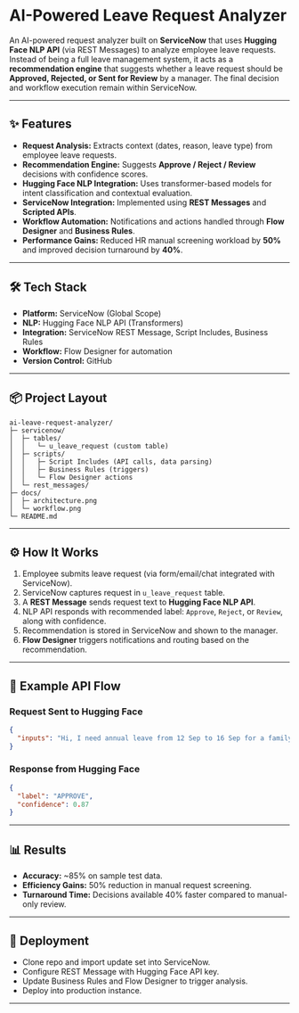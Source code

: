 # AI-Powered Leave Request Analyzer

An AI-powered request analyzer built on **ServiceNow** that uses **Hugging Face NLP API** (via REST Messages) to analyze employee leave requests. Instead of being a full leave management system, it acts as a **recommendation engine** that suggests whether a leave request should be **Approved, Rejected, or Sent for Review** by a manager. The final decision and workflow execution remain within ServiceNow.

---

## ✨ Features

* **Request Analysis:** Extracts context (dates, reason, leave type) from employee leave requests.
* **Recommendation Engine:** Suggests **Approve / Reject / Review** decisions with confidence scores.
* **Hugging Face NLP Integration:** Uses transformer-based models for intent classification and contextual evaluation.
* **ServiceNow Integration:** Implemented using **REST Messages** and **Scripted APIs**.
* **Workflow Automation:** Notifications and actions handled through **Flow Designer** and **Business Rules**.
* **Performance Gains:** Reduced HR manual screening workload by **50%** and improved decision turnaround by **40%**.

---

## 🛠 Tech Stack

* **Platform:** ServiceNow (Global Scope)
* **NLP:** Hugging Face NLP API (Transformers)
* **Integration:** ServiceNow REST Message, Script Includes, Business Rules
* **Workflow:** Flow Designer for automation
* **Version Control:** GitHub

---

## 📦 Project Layout

```
ai-leave-request-analyzer/
├─ servicenow/
│  ├─ tables/
│  │   └─ u_leave_request (custom table)
│  ├─ scripts/
│  │   ├─ Script Includes (API calls, data parsing)
│  │   ├─ Business Rules (triggers)
│  │   └─ Flow Designer actions
│  └─ rest_messages/
├─ docs/
│  ├─ architecture.png
│  └─ workflow.png
└─ README.md
```

---

## ⚙️ How It Works

1. Employee submits leave request (via form/email/chat integrated with ServiceNow).
2. ServiceNow captures request in `u_leave_request` table.
3. A **REST Message** sends request text to **Hugging Face NLP API**.
4. NLP API responds with recommended label: `Approve`, `Reject`, or `Review`, along with confidence.
5. Recommendation is stored in ServiceNow and shown to the manager.
6. **Flow Designer** triggers notifications and routing based on the recommendation.

---

## 🔌 Example API Flow

### Request Sent to Hugging Face

```json
{
  "inputs": "Hi, I need annual leave from 12 Sep to 16 Sep for a family event."
}
```

### Response from Hugging Face

```json
{
  "label": "APPROVE",
  "confidence": 0.87
}
```

---

## 📊 Results

* **Accuracy:** \~85% on sample test data.
* **Efficiency Gains:** 50% reduction in manual request screening.
* **Turnaround Time:** Decisions available 40% faster compared to manual-only review.

---

## 🚀 Deployment

* Clone repo and import update set into ServiceNow.
* Configure REST Message with Hugging Face API key.
* Update Business Rules and Flow Designer to trigger analysis.
* Deploy into production instance.

---

